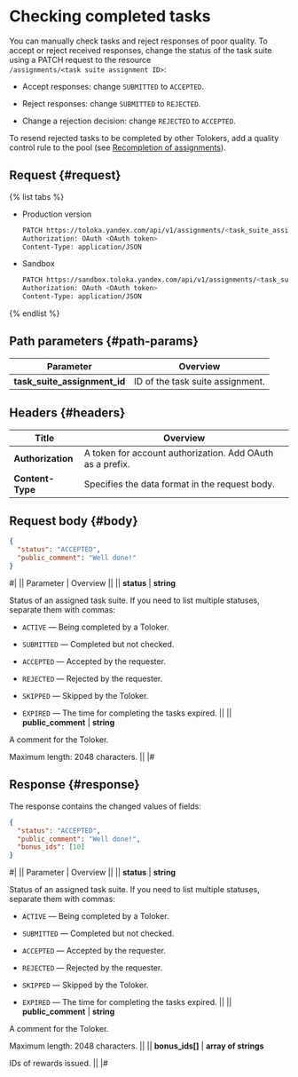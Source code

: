 # Checking completed tasks

You can manually check tasks and reject responses of poor quality. To accept or reject received responses, change the status of the task suite using a PATCH request to the resource `/assignments/<task suite assignment ID>`:

- Accept responses: change `SUBMITTED` to `ACCEPTED`.

- Reject responses: change `SUBMITTED` to `REJECTED`.

- Change a rejection decision: change `REJECTED` to `ACCEPTED`.


To resend rejected tasks to be completed by other Tolokers, add a quality control rule to the pool (see [Recompletion of assignments](restore-task-overlap.md)).

## Request {#request}

{% list tabs %}

- Production version

  ```bash
  PATCH https://toloka.yandex.com/api/v1/assignments/<task_suite_assignment_id>
  Authorization: OAuth <OAuth token>
  Content-Type: application/JSON
  ```

- Sandbox

  ```bash
  PATCH https://sandbox.toloka.yandex.com/api/v1/assignments/<task_suite_assignment_id>
  Authorization: OAuth <OAuth token>
  Content-Type: application/JSON
  ```

{% endlist %}

## Path parameters {#path-params}

Parameter | Overview
----- | -----
**task_suite_assignment_id** | ID of the task suite assignment.


## Headers {#headers}

Title | Overview
----- | -----
**Authorization** | A token for account authorization. Add OAuth as a prefix.
**Content-Type** | Specifies the data format in the request body.


## Request body {#body}

```json
{
  "status": "ACCEPTED",
  "public_comment": "Well done!"
}
```

#|
|| Parameter | Overview ||
|| **status** | **string**

Status of an assigned task suite. If you need to list multiple statuses, separate them with commas:

- `ACTIVE` — Being completed by a Toloker.

- `SUBMITTED` — Completed but not checked.

- `ACCEPTED` — Accepted by the requester.

- `REJECTED` — Rejected by the requester.

- `SKIPPED` — Skipped by the Toloker.

- `EXPIRED` — The time for completing the tasks expired.
||
|| **public_comment** | **string**

A comment for the Toloker.

Maximum length: 2048 characters. ||
|#

## Response {#response}

The response contains the changed values of fields:

```json
{
  "status": "ACCEPTED",
  "public_comment": "Well done!",
  "bonus_ids": [10]
}
```

#|
|| Parameter | Overview ||
|| **status** | **string**

Status of an assigned task suite. If you need to list multiple statuses, separate them with commas:

- `ACTIVE` — Being completed by a Toloker.

- `SUBMITTED` — Completed but not checked.

- `ACCEPTED` — Accepted by the requester.

- `REJECTED` — Rejected by the requester.

- `SKIPPED` — Skipped by the Toloker.

- `EXPIRED` — The time for completing the tasks expired.
||
|| **public_comment** | **string**

A comment for the Toloker.

Maximum length: 2048 characters. ||
|| **bonus_ids[]** | **array of strings**

IDs of rewards issued. ||
|#
